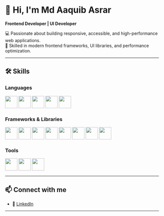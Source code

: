 # 👋 Hi, I'm Md Aaquib Asrar  

**Frontend Developer | UI Developer**  

💻 Passionate about building responsive, accessible, and high-performance web applications.  
🚀 Skilled in modern frontend frameworks, UI libraries, and performance optimization.  

---

## 🛠 Skills  

### Languages  
<p align="left">
  <img src="https://cdn.jsdelivr.net/gh/devicons/devicon/icons/javascript/javascript-original.svg" width="40" height="40"/>  
  <img src="https://cdn.jsdelivr.net/gh/devicons/devicon/icons/typescript/typescript-original.svg" width="40" height="40"/>  
  <img src="https://cdn.jsdelivr.net/gh/devicons/devicon/icons/html5/html5-original.svg" width="40" height="40"/>  
  <img src="https://cdn.jsdelivr.net/gh/devicons/devicon/icons/css3/css3-original.svg" width="40" height="40"/>  
  <img src="https://cdn.jsdelivr.net/gh/devicons/devicon/icons/sass/sass-original.svg" width="40" height="40"/>  
</p>  

### Frameworks & Libraries  
<p align="left">
  <img src="https://cdn.jsdelivr.net/gh/devicons/devicon/icons/react/react-original.svg" width="40" height="40"/>  
  <img src="https://cdn.jsdelivr.net/gh/devicons/devicon/icons/nextjs/nextjs-original.svg" width="40" height="40"/>  
  <img src="https://cdn.jsdelivr.net/gh/devicons/devicon/icons/angularjs/angularjs-original.svg" width="40" height="40"/>  
  <img src="https://cdn.jsdelivr.net/gh/devicons/devicon/icons/vuejs/vuejs-original.svg" width="40" height="40"/>  
  <img src="https://cdn.jsdelivr.net/gh/devicons/devicon/icons/bootstrap/bootstrap-original.svg" width="40" height="40"/>  
  <img src="https://cdn.jsdelivr.net/gh/devicons/devicon/icons/materialui/materialui-original.svg" width="40" height="40"/>  
  <img src="https://cdn.jsdelivr.net/gh/devicons/devicon/icons/storybook/storybook-original.svg" width="40" height="40"/>  
  <img src="https://cdn.jsdelivr.net/gh/devicons/devicon@latest/icons/tailwindcss/tailwindcss-original.svg" width="40" height="40"/>
</p>  

### Tools  
<p align="left">
  <img src="https://cdn.jsdelivr.net/gh/devicons/devicon/icons/git/git-original.svg" width="40" height="40"/>  
  <img src="https://cdn.jsdelivr.net/gh/devicons/devicon/icons/github/github-original.svg" width="40" height="40"/>  
  <img src="https://cdn.jsdelivr.net/gh/devicons/devicon/icons/figma/figma-original.svg" width="40" height="40"/>  
</p>  

---

## 📫 Connect with me  
- 🔗 [LinkedIn]([https://www.linkedin.com/](https://www.linkedin.com/in/maquib22/))  

---


<!---
maquib22/maquib22 is a ✨ special ✨ repository because its `README.md` (this file) appears on your GitHub profile.
You can click the Preview link to take a look at your changes.
--->
